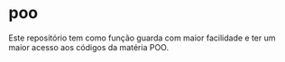 # poo
Este repositório tem como função guarda com maior facilidade e ter um maior acesso aos códigos da matéria POO.
